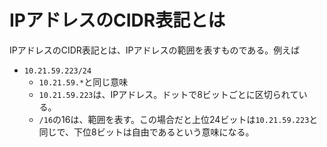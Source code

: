 # IPアドレスのCIDR表記とは

IPアドレスのCIDR表記とは、IPアドレスの範囲を表すものである。例えば


- `10.21.59.223/24`
  - `10.21.59.*`と同じ意味
  - `10.21.59.223`は、IPアドレス。ドットで8ビットごとに区切られている。
  - `/16`の16は、範囲を表す。この場合だと上位24ビットは`10.21.59.223`と同じで、下位8ビットは自由であるという意味になる。